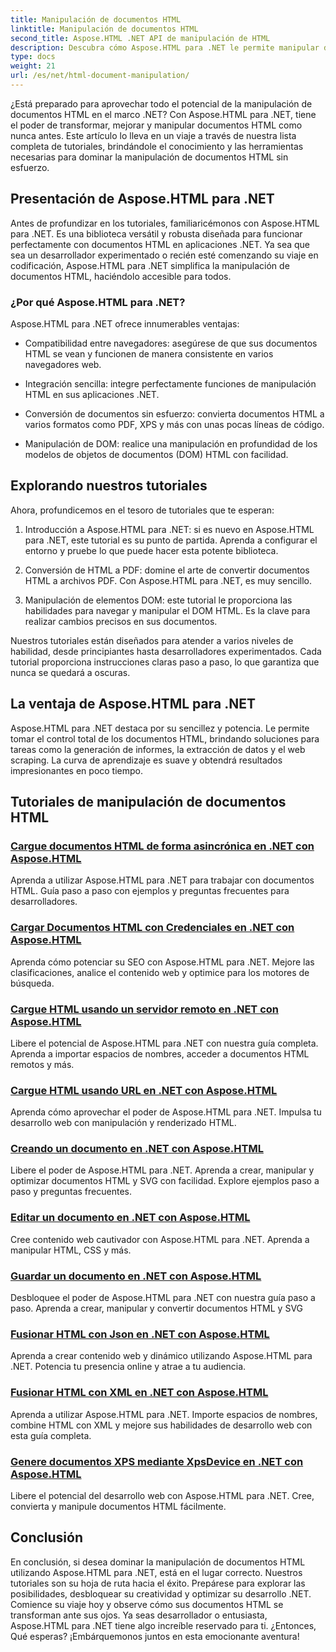 ```yaml
---
title: Manipulación de documentos HTML
linktitle: Manipulación de documentos HTML
second_title: Aspose.HTML .NET API de manipulación de HTML
description: Descubra cómo Aspose.HTML para .NET le permite manipular documentos HTML de manera eficiente. Explora tutoriales que te guiarán a través del proceso.
type: docs
weight: 21
url: /es/net/html-document-manipulation/
---
```


¿Está preparado para aprovechar todo el potencial de la manipulación de documentos HTML en el marco .NET? Con Aspose.HTML para .NET, tiene el poder de transformar, mejorar y manipular documentos HTML como nunca antes. Este artículo lo lleva en un viaje a través de nuestra lista completa de tutoriales, brindándole el conocimiento y las herramientas necesarias para dominar la manipulación de documentos HTML sin esfuerzo.

## Presentación de Aspose.HTML para .NET

Antes de profundizar en los tutoriales, familiaricémonos con Aspose.HTML para .NET. Es una biblioteca versátil y robusta diseñada para funcionar perfectamente con documentos HTML en aplicaciones .NET. Ya sea que sea un desarrollador experimentado o recién esté comenzando su viaje en codificación, Aspose.HTML para .NET simplifica la manipulación de documentos HTML, haciéndolo accesible para todos.

### ¿Por qué Aspose.HTML para .NET?

Aspose.HTML para .NET ofrece innumerables ventajas:

- Compatibilidad entre navegadores: asegúrese de que sus documentos HTML se vean y funcionen de manera consistente en varios navegadores web.

- Integración sencilla: integre perfectamente funciones de manipulación HTML en sus aplicaciones .NET.

- Conversión de documentos sin esfuerzo: convierta documentos HTML a varios formatos como PDF, XPS y más con unas pocas líneas de código.

- Manipulación de DOM: realice una manipulación en profundidad de los modelos de objetos de documentos (DOM) HTML con facilidad.

## Explorando nuestros tutoriales

Ahora, profundicemos en el tesoro de tutoriales que te esperan:

1. Introducción a Aspose.HTML para .NET: si es nuevo en Aspose.HTML para .NET, este tutorial es su punto de partida. Aprenda a configurar el entorno y pruebe lo que puede hacer esta potente biblioteca.

2. Conversión de HTML a PDF: domine el arte de convertir documentos HTML a archivos PDF. Con Aspose.HTML para .NET, es muy sencillo.

3. Manipulación de elementos DOM: este tutorial le proporciona las habilidades para navegar y manipular el DOM HTML. Es la clave para realizar cambios precisos en sus documentos.

Nuestros tutoriales están diseñados para atender a varios niveles de habilidad, desde principiantes hasta desarrolladores experimentados. Cada tutorial proporciona instrucciones claras paso a paso, lo que garantiza que nunca se quedará a oscuras.

## La ventaja de Aspose.HTML para .NET

Aspose.HTML para .NET destaca por su sencillez y potencia. Le permite tomar el control total de los documentos HTML, brindando soluciones para tareas como la generación de informes, la extracción de datos y el web scraping. La curva de aprendizaje es suave y obtendrá resultados impresionantes en poco tiempo.

## Tutoriales de manipulación de documentos HTML
### [Cargue documentos HTML de forma asincrónica en .NET con Aspose.HTML](./load-html-doc-asynchronously/)
Aprenda a utilizar Aspose.HTML para .NET para trabajar con documentos HTML. Guía paso a paso con ejemplos y preguntas frecuentes para desarrolladores.
### [Cargar Documentos HTML con Credenciales en .NET con Aspose.HTML](./load-html-doc-with-credentials/)
Aprenda cómo potenciar su SEO con Aspose.HTML para .NET. Mejore las clasificaciones, analice el contenido web y optimice para los motores de búsqueda.
### [Cargue HTML usando un servidor remoto en .NET con Aspose.HTML](./load-html-using-remote-server/)
Libere el potencial de Aspose.HTML para .NET con nuestra guía completa. Aprenda a importar espacios de nombres, acceder a documentos HTML remotos y más.
### [Cargue HTML usando URL en .NET con Aspose.HTML](./load-html-using-url/)
Aprenda cómo aprovechar el poder de Aspose.HTML para .NET. Impulsa tu desarrollo web con manipulación y renderizado HTML.
### [Creando un documento en .NET con Aspose.HTML](./creating-a-document/)
Libere el poder de Aspose.HTML para .NET. Aprenda a crear, manipular y optimizar documentos HTML y SVG con facilidad. Explore ejemplos paso a paso y preguntas frecuentes.
### [Editar un documento en .NET con Aspose.HTML](./editing-a-document/)
Cree contenido web cautivador con Aspose.HTML para .NET. Aprenda a manipular HTML, CSS y más.
### [Guardar un documento en .NET con Aspose.HTML](./saving-a-document/)
Desbloquee el poder de Aspose.HTML para .NET con nuestra guía paso a paso. Aprenda a crear, manipular y convertir documentos HTML y SVG
### [Fusionar HTML con Json en .NET con Aspose.HTML](./merge-html-with-json/)
Aprenda a crear contenido web y dinámico utilizando Aspose.HTML para .NET. Potencia tu presencia online y atrae a tu audiencia.
### [Fusionar HTML con XML en .NET con Aspose.HTML](./merge-html-with-xml/)
Aprenda a utilizar Aspose.HTML para .NET. Importe espacios de nombres, combine HTML con XML y mejore sus habilidades de desarrollo web con esta guía completa.
### [Genere documentos XPS mediante XpsDevice en .NET con Aspose.HTML](./generate-xps-documents-by-xpsdevice/)
Libere el potencial del desarrollo web con Aspose.HTML para .NET. Cree, convierta y manipule documentos HTML fácilmente.

## Conclusión

En conclusión, si desea dominar la manipulación de documentos HTML utilizando Aspose.HTML para .NET, está en el lugar correcto. Nuestros tutoriales son su hoja de ruta hacia el éxito. Prepárese para explorar las posibilidades, desbloquear su creatividad y optimizar su desarrollo .NET. Comience su viaje hoy y observe cómo sus documentos HTML se transforman ante sus ojos. Ya seas desarrollador o entusiasta, Aspose.HTML para .NET tiene algo increíble reservado para ti. ¿Entonces, Qué esperas? ¡Embárquemonos juntos en esta emocionante aventura!